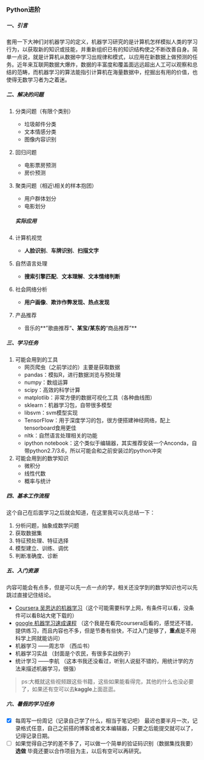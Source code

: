 ### Python进阶

##### 一、引言

套用一下大神们对机器学习的定义，机器学习研究的是计算机怎样模拟人类的学习行为，以获取新的知识或技能，并重新组织已有的知识结构使之不断改善自身。简单一点说，就是计算机从数据中学习出规律和模式，以应用在新数据上做预测的任务。近年来互联网数据大爆炸，数据的丰富度和覆盖面远远超出人工可以观察和总结的范畴，而机器学习的算法能指引计算机在海量数据中，挖掘出有用的价值，也使得无数学习者为之着迷。

##### 二、解决的问题

1. 分类问题（有限个类别）

   - 垃圾邮件分类
   - 文本情感分类
   - 图像内容识别

2. 回归问题

   - 电影票房预测
   - 房价预测

3. 聚类问题（相近\相关的样本抱团）

   - 用户群体划分
   - 电影划分

   ##### 实际应用

4. 计算机视觉

   - **人脸识别**、**车牌识别**、**扫描文字**

5. 自然语言处理

   - **搜索引擎匹配**、**文本理解**、**文本情绪判断**

6. 社会网络分析

   - **用户画像**、**欺诈作弊发现、热点发现**

7. 产品推荐

   - 音乐的**”歌曲推荐“**、某宝/某东的**“商品推荐”**

     

##### 三、学习任务

1. 可能会用到的工具
   - 网页爬虫（之前学过的）主要是获取数据
   - pandas：模拟R，进行数据浏览与预处理
   - numpy：数组运算
   - scipy：高效的科学计算
   - matplotlib：非常方便的数据可视化工具（各种曲线图）
   - sklearn：机器学习包，自带很多模型
   - libsvm：svm模型实现
   - TensorFlow：用于深度学习的包，很方便搭建神经网络，配上tensorboard食用更佳
   - nltk：自然语言处理相关的功能
   - ipython notebook：这个类似于编辑器，其实推荐安装一个Anconda，自带python2.7/3.6，所以可能会和之前安装过的python冲突
2. 可能会用到的数学知识
   - 微积分
   - 线性代数
   - 概率与统计

##### 四、基本工作流程

这个自己在后面学习之后就会知道，在这里我可以先总结一下：

1. 分析问题，抽象成数学问题
2. 获取数据集
3. 特征预处理、特征选择
4. 模型建立、训练、调优
5. 判断准确度、诊断

##### 五、入门资源

内容可能会有点多，但是可以先一点一点的学，相关还没学到的数学知识也可以先跳过直接记住结论。

- [Coursera 吴恩达的机器学习](https://www.coursera.org/learn/machine-learning/)（这个可能需要科学上网，有条件可以看，没条件可以看B站大佬下载的）
- [google 机器学习速成课程](https://developers.google.cn/machine-learning/crash-course/) （这个我是在看完coursera后看的，感觉还不错，提供练习，而且内容也不多，但是节奏有些快，不过入门是够了，**重点**是不用科学上网就能访问）
- 机器学习 ——周志华 （西瓜书）
- 机器学习实战 （封面是个农民，有很多实战例子）
- 统计学习 ——李航 （这本书我还没看过，听别人说挺不错的，用统计学的方法来描述机器学习，很强）

> ps:大概就这些视频跟这些书籍，这些如果能看得完，其他的什么也没必要了，如果还有空可以去**kaggle**上面逛逛。

##### 六、暑假的学习任务

- [x] 每周写一份周记（记录自己学了什么，相当于笔记吧） 最迟也要半月一次，记录格式任意，自己之前搭的博客或者文本编辑器，只要之后能提交就可以了，记得记录日期。
- [ ] 如果觉得自己学的差不多了，可以做一个简单的验证码识别（数据集找我要） **选做** 毕竟还要以合作项目为主，以后有空可以再研究。